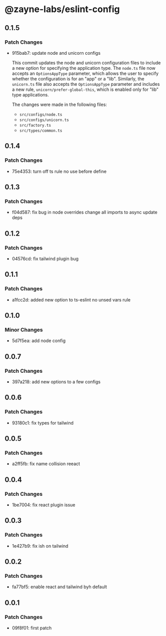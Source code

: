 # @zayne-labs/eslint-config

## 0.1.5

### Patch Changes

-  915bab7: update node and unicorn configs

   This commit updates the node and unicorn configuration files to include a new option for specifying the application type. The `node.ts` file now accepts an `OptionsAppType` parameter, which allows the user to specify whether the configuration is for an "app" or a "lib". Similarly, the `unicorn.ts` file also accepts the `OptionsAppType` parameter and includes a new rule, `unicorn/prefer-global-this`, which is enabled only for "lib" type applications.

   The changes were made in the following files:

   -  `src/configs/node.ts`
   -  `src/configs/unicorn.ts`
   -  `src/factory.ts`
   -  `src/types/common.ts`

## 0.1.4

### Patch Changes

-  75e4353: turn off ts rule no use before define

## 0.1.3

### Patch Changes

-  f04d587: fix bug in node overrides
   change all imports to async
   update deps

## 0.1.2

### Patch Changes

-  04576cd: fix tailwind plugin bug

## 0.1.1

### Patch Changes

-  a1fcc2d: added new option to ts-eslint no unsed vars rule

## 0.1.0

### Minor Changes

-  5d7f5ea: add node config

## 0.0.7

### Patch Changes

-  397a218: add new options to a few configs

## 0.0.6

### Patch Changes

-  93180c1: fix types for tailwind

## 0.0.5

### Patch Changes

-  a2ff5fb: fix name collision reeact

## 0.0.4

### Patch Changes

-  1be7004: fix react plugin issue

## 0.0.3

### Patch Changes

-  1e427b9: fix ish on tailwind

## 0.0.2

### Patch Changes

-  fa77bf5: enable react and tailwind byh default

## 0.0.1

### Patch Changes

-  09f8f01: first patch
